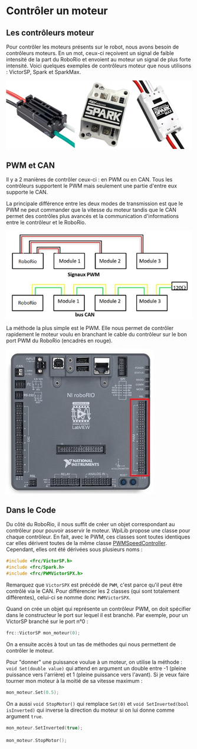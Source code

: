 # Contrôler un moteur

## Les contrôleurs moteur

Pour contrôler les moteurs présents sur le robot, nous avons besoin de contrôleurs moteurs. En un mot, ceux-ci reçoivent un signal de faible intensité de la part du RoboRio et envoient au moteur un signal de plus forte intensité. Voici quelques exemples de contrôleurs moteur que nous utilisons : VictorSP, Spark et SparkMax.

![Quelques Contrôleurs Moteur](img/Controllers.jpg)

## PWM et CAN

Il y a 2 manières de contrôler ceux-ci : en PWM ou en CAN. Tous les contrôleurs supportent le PWM mais seulement une partie d'entre eux supporte le CAN.

La principale différence entre les deux modes de transmission est que le PWM ne peut commander que la vitesse du moteur tandis que le CAN permet des contrôles plus avancés et la communication d'informations entre le contrôleur et le RoboRio.

![PWM vs CAN](img/CanPwm.jpg)

La méthode la plus simple est le PWM. Elle nous permet de contrôler rapidement le moteur voulu en branchant le cable du contrôleur sur le bon port PWM du RoboRio (encadrés en rouge).

![Ports PWM du RoboRio](img/Roborio.jpg)

## Dans le Code

Du côté du RoboRio, il nous suffit de créer un objet correspondant au contrôleur pour pouvoir asservir le moteur. WpiLib propose une classe pour chaque contrôleur. En fait, avec le PWM, ces classes sont toutes identiques car elles dérivent toutes de la même classe [PWMSpeedController](http://first.wpi.edu/FRC/roborio/release/docs/cpp/classfrc_1_1PWMSpeedController.html). Cependant, elles ont été dérivées sous plusieurs noms :
```c++
#include <frc/VictorSP.h>
#include <frc/Spark.h>
#include <frc/PWMVictorSPX.h>
```
Remarquez que `VictorSPX` est précédé de `PWM`, c'est parce qu'il peut être contrôlé via le CAN. Pour différencier les 2 classes (qui sont totalement différentes), celui-ci se nomme donc `PWMVictorSPX`.

Quand on crée un objet qui représente un contrôleur PWM, on doit spécifier dans le constructeur le port sur lequel il est branché. Par exemple, pour un VictorSP branché sur le port n°0 :
```c++
frc::VictorSP mon_moteur(0);
```

On a ensuite accès à tout un tas de méthodes qui nous permettent de contrôler le moteur.

Pour "donner" une puissance voulue à un moteur, on utilise la méthode : `void Set(double value)` qui attend en argument un double entre -1 (pleine puissance vers l'arrière) et 1 (pleine puissance vers l'avant). Si je veux faire tourner mon moteur à la moitié de sa vitesse maximum :
```c++
mon_moteur.Set(0.5);
```

On a aussi `void StopMotor()` qui remplace `Set(0)` et `void SetInverted(bool isInverted)` qui inverse la direction du moteur si on lui donne comme argument `true`.
```c++
mon_moteur.SetInverted(true);

mon_moteur.StopMotor();
```
